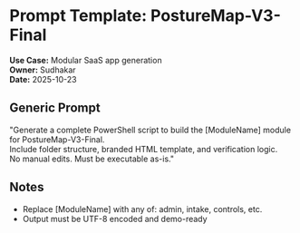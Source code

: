 ﻿# Prompt Template: PostureMap-V3-Final
**Use Case:** Modular SaaS app generation  
**Owner:** Sudhakar  
**Date:** 2025-10-23

## Generic Prompt
"Generate a complete PowerShell script to build the [ModuleName] module for PostureMap-V3-Final.  
Include folder structure, branded HTML template, and verification logic.  
No manual edits. Must be executable as-is."

## Notes
- Replace [ModuleName] with any of: admin, intake, controls, etc.
- Output must be UTF-8 encoded and demo-ready
